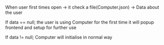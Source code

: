 When user first times open -> it check a file(Computer.json) -> Data about the user

If data == null; the user is using Computer for the first time
it will popup frontend and setup for further use

If data != null; Computer will initialise in normal way 